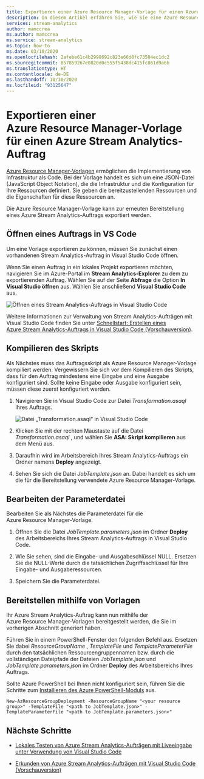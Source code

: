 ```yaml
---
title: Exportieren einer Azure Resource Manager-Vorlage für einen Azure Stream Analytics-Auftrag
description: In diesem Artikel erfahren Sie, wie Sie eine Azure Resource Manager-Vorlage für Ihren Azure Stream Analytics-Auftrag exportieren.
services: stream-analytics
author: mamccrea
ms.author: mamccrea
ms.service: stream-analytics
ms.topic: how-to
ms.date: 03/10/2020
ms.openlocfilehash: 2afebe61c4b2998692c823e66d8fc73584ec1dc2
ms.sourcegitcommit: 857859267e0820d0c555f5438dc415fc861d9a6b
ms.translationtype: HT
ms.contentlocale: de-DE
ms.lasthandoff: 10/30/2020
ms.locfileid: "93125647"
---
```

# <a name="export-an-azure-stream-analytics-job-azure-resource-manager-template"></a>Exportieren einer Azure Resource Manager-Vorlage für einen Azure Stream Analytics-Auftrag

[Azure Resource Manager-Vorlagen](../azure-resource-manager/templates/overview.md) ermöglichen die Implementierung von Infrastruktur als Code. Bei der Vorlage handelt es sich um eine JSON-Datei (JavaScript Object Notation), die die Infrastruktur und die Konfiguration für Ihre Ressourcen definiert. Sie geben die bereitzustellenden Ressourcen und die Eigenschaften für diese Ressourcen an.

Die Azure Resource Manager-Vorlage kann zur erneuten Bereitstellung eines Azure Stream Analytics-Auftrags exportiert werden.

## <a name="open-a-job-in-vs-code"></a>Öffnen eines Auftrags in VS Code

Um eine Vorlage exportieren zu können, müssen Sie zunächst einen vorhandenen Stream Analytics-Auftrag in Visual Studio Code öffnen. 

Wenn Sie einen Auftrag in ein lokales Projekt exportieren möchten, navigieren Sie im Azure-Portal im **Stream Analytics-Explorer** zu dem zu exportierenden Auftrag. Wählen Sie auf der Seite **Abfrage** die Option **In Visual Studio öffnen** aus. Wählen Sie anschließend **Visual Studio Code** aus.

![Öffnen eines Stream Analytics-Auftrags in Visual Studio Code](./media/resource-manager-export/open-job-vs-code.png)

Weitere Informationen zur Verwaltung von Stream Analytics-Aufträgen mit Visual Studio Code finden Sie unter [Schnellstart: Erstellen eines Azure Stream Analytics-Auftrags in Visual Studio Code (Vorschauversion)](quick-create-visual-studio-code.md).

## <a name="compile-the-script"></a>Kompilieren des Skripts 

Als Nächstes muss das Auftragsskript als Azure Resource Manager-Vorlage kompiliert werden. Vergewissern Sie sich vor dem Kompilieren des Skripts, dass für den Auftrag mindestens eine Eingabe und eine Ausgabe konfiguriert sind. Sollte keine Eingabe oder Ausgabe konfiguriert sein, müssen diese zuerst konfiguriert werden.

1. Navigieren Sie in Visual Studio Code zur Datei *Transformation.asaql* Ihres Auftrags.

   ![Datei „Transformation.asaql“ in Visual Studio Code](./media/resource-manager-export/transformation-asaql.png)

1. Klicken Sie mit der rechten Maustaste auf die Datei *Transformation.asaql* , und wählen Sie **ASA: Skript kompilieren** aus dem Menü aus.

1. Daraufhin wird im Arbeitsbereich Ihres Stream Analytics-Auftrags ein Ordner namens **Deploy** angezeigt.

1. Sehen Sie sich die Datei *JobTemplate.json* an. Dabei handelt es sich um die für die Bereitstellung verwendete Azure Resource Manager-Vorlage.

## <a name="complete-the-parameters-file"></a>Bearbeiten der Parameterdatei

Bearbeiten Sie als Nächstes die Parameterdatei für die Azure Resource Manager-Vorlage.

1. Öffnen Sie die Datei *JobTemplate.parameters.json* im Ordner **Deploy** des Arbeitsbereichs Ihres Stream Analytics-Auftrags in Visual Studio Code.

1. Wie Sie sehen, sind die Eingabe- und Ausgabeschlüssel NULL. Ersetzen Sie die NULL-Werte durch die tatsächlichen Zugriffsschlüssel für Ihre Eingabe- und Ausgaberessourcen.

1. Speichern Sie die Parameterdatei.

## <a name="deploy-using-templates"></a>Bereitstellen mithilfe von Vorlagen

Ihr Azure Stream Analytics-Auftrag kann nun mithilfe der Azure Resource Manager-Vorlagen bereitgestellt werden, die Sie im vorherigen Abschnitt generiert haben.

Führen Sie in einem PowerShell-Fenster den folgenden Befehl aus. Ersetzen Sie dabei *ResourceGroupName* , *TemplateFile* und *TemplateParameterFile* durch den tatsächlichen Ressourcengruppennamen bzw. durch die vollständigen Dateipfade der Dateien *JobTemplate.json* und *JobTemplate.parameters.json* im Ordner **Deploy** des Arbeitsbereichs Ihres Auftrags.

Sollte Azure PowerShell bei Ihnen nicht konfiguriert sein, führen Sie die Schritte zum [Installieren des Azure PowerShell-Moduls](/powershell/azure/install-Az-ps) aus.

```azurepowershell
New-AzResourceGroupDeployment -ResourceGroupName "<your resource group>" -TemplateFile "<path to JobTemplate.json>" -TemplateParameterFile "<path to JobTemplate.parameters.json>"
```

## <a name="next-steps"></a>Nächste Schritte

* [Lokales Testen von Azure Stream Analytics-Aufträgen mit Liveeingabe unter Verwendung von Visual Studio Code](visual-studio-code-local-run-live-input.md)

* [Erkunden von Azure Stream Analytics-Aufträgen mit Visual Studio Code (Vorschauversion)](visual-studio-code-explore-jobs.md)